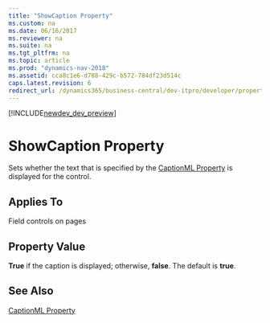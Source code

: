 ```yaml
---
title: "ShowCaption Property"
ms.custom: na
ms.date: 06/16/2017
ms.reviewer: na
ms.suite: na
ms.tgt_pltfrm: na
ms.topic: article
ms.prod: "dynamics-nav-2018"
ms.assetid: cca8c1e6-d788-429c-b572-784df23d514c
caps.latest.revision: 6
redirect_url: /dynamics365/business-central/dev-itpro/developer/properties/devenv-properties
---
```


[!INCLUDE[newdev_dev_preview](../includes/newdev_dev_preview.md)]

# ShowCaption Property
Sets whether the text that is specified by the [CaptionML Property](devenv-captionml-property.md) is displayed for the control.  

## Applies To  
 Field controls on pages  

## Property Value  
 **True** if the caption is displayed; otherwise, **false**. The default is **true**.  

## See Also  
 [CaptionML Property](devenv-captionml-property.md)
